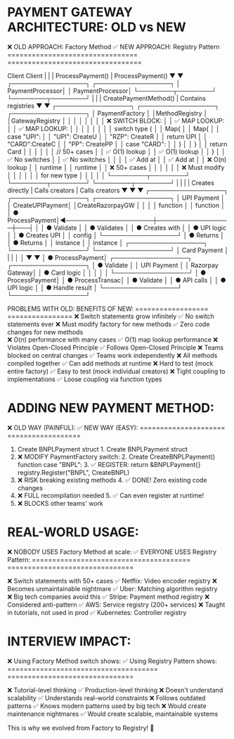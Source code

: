 PAYMENT GATEWAY ARCHITECTURE: OLD vs NEW
=========================================

❌ OLD APPROACH: Factory Method                    ✅ NEW APPROACH: Registry Pattern
================================                    =================================

Client                                              Client
  |                                                   |
  | ProcessPayment()                                  | ProcessPayment()
  ▼                                                   ▼
┌─────────────────┐                                ┌─────────────────┐
│ PaymentProcessor│                                │ PaymentProcessor│
└────────┬────────┘                                └────────┬────────┘
         |                                                  |
         | CreatePaymentMethod()                            | Contains registries
         ▼                                                  ▼
┌─────────────────┐                     ┌─────────────────┐   ┌─────────────────┐
│ PaymentFactory  │                     │MethodRegistry  │   │GatewayRegistry  │
│                 │                     │                 │   │                 │
│ ❌ SWITCH BLOCK: │                     │ ✅ MAP LOOKUP:  │   │ ✅ MAP LOOKUP:  │
│                 │                     │                 │   │                 │
│ switch type {   │                     │ Map{            │   │ Map{            │
│   case "UPI":   │                     │  "UPI": CreateU │   │  "RZP": CreateR │
│     return UPI  │                     │  "CARD":CreateC │   │  "PP": CreatePP │
│   case "CARD":  │                     │ }               │   │ }               │
│     return Card │                     │                 │   │                 │
│   // 50+ cases │                     │ ✅ O(1) lookup │   │ ✅ O(1) lookup │
│ }               │                     │ ✅ No switches │   │ ✅ No switches │
│                 │                     │ ✅ Add at       │   │ ✅ Add at       │
│ ❌ O(n) lookup  │                     │    runtime      │   │    runtime      │
│ ❌ 50+ cases    │                     │                 │   │                 │
│ ❌ Must modify  │                     │                 │   │                 │
│    for new type │                     │                 │   │                 │
└────────┬────────┘                     └────────┬────────┘   └────────┬────────┘
         |                                       |                     |
         | Creates directly                      | Calls creators      | Calls creators
         ▼                                       ▼                     ▼
┌─────────────────┐                     ┌─────────────────┐   ┌─────────────────┐
│   UPI Payment   │                     │ CreateUPIPayment│   │CreateRazorpayGW │
│                 │                     │    function     │   │    function     │
│ ● ProcessPayment│◄────────────────────┼─────────────────┼───┤                 │
│ ● Validate      │                     │ ● Validates     │   │ ● Creates with  │
│ ● UPI logic     │                     │ ● Creates UPI   │   │   config        │
└─────────────────┘                     │ ● Returns       │   │ ● Returns       │
                                        │   instance      │   │   instance      │
┌─────────────────┐                     └─────────────────┘   └─────────────────┘
│  Card Payment   │                             |                     |
│                 │                             ▼                     ▼
│ ● ProcessPayment│                     ┌─────────────────┐   ┌─────────────────┐
│ ● Validate      │                     │   UPI Payment   │   │ Razorpay Gateway│
│ ● Card logic    │                     │                 │   │                 │
└─────────────────┘                     │ ● ProcessPayment│   │ ● ProcessTransac│
                                        │ ● Validate      │   │ ● API calls     │
                                        │ ● UPI logic     │   │ ● Handle result │
                                        └─────────────────┘   └─────────────────┘

PROBLEMS WITH OLD:                      BENEFITS OF NEW:
==================                      ================
❌ Switch statements grow infinitely     ✅ No switch statements ever
❌ Must modify factory for new methods   ✅ Zero code changes for new methods  
❌ O(n) performance with many cases      ✅ O(1) map lookup performance
❌ Violates Open-Closed Principle        ✅ Follows Open-Closed Principle
❌ Teams blocked on central changes      ✅ Teams work independently
❌ All methods compiled together         ✅ Can add methods at runtime
❌ Hard to test (mock entire factory)    ✅ Easy to test (mock individual creators)
❌ Tight coupling to implementations     ✅ Loose coupling via function types

ADDING NEW PAYMENT METHOD:
=========================

❌ OLD WAY (PAINFUL):                   ✅ NEW WAY (EASY):
=====================                   ==================

1. Create BNPLPayment struct            1. Create BNPLPayment struct
2. ❌ MODIFY PaymentFactory switch:     2. Create CreateBNPLPayment() function
   case "BNPL":                         3. ✅ REGISTER: 
     return &BNPLPayment{}                 registry.Register("BNPL", CreateBNPL)
3. ❌ RISK breaking existing methods    4. ✅ DONE! Zero existing code changes
4. ❌ FULL recompilation needed         5. ✅ Can even register at runtime!
5. ❌ BLOCKS other teams' work

REAL-WORLD USAGE:
================

❌ NOBODY USES Factory Method at scale:     ✅ EVERYONE USES Registry Pattern:
=======================================     ===============================

❌ Switch statements with 50+ cases         ✅ Netflix: Video encoder registry
❌ Becomes unmaintainable nightmare         ✅ Uber: Matching algorithm registry  
❌ Big tech companies avoid this            ✅ Stripe: Payment method registry
❌ Considered anti-pattern                  ✅ AWS: Service registry (200+ services)
❌ Taught in tutorials, not used in prod    ✅ Kubernetes: Controller registry

INTERVIEW IMPACT:
================

❌ Using Factory Method switch shows:       ✅ Using Registry Pattern shows:
=====================================       ===============================

❌ Tutorial-level thinking                  ✅ Production-level thinking
❌ Doesn't understand scalability           ✅ Understands real-world constraints
❌ Follows outdated patterns                ✅ Knows modern patterns used by big tech
❌ Would create maintenance nightmares      ✅ Would create scalable, maintainable systems

This is why we evolved from Factory to Registry! 🚀